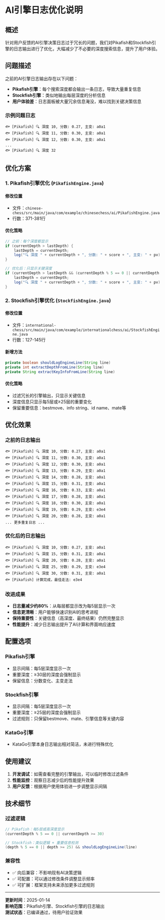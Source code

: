 # AI引擎日志优化说明

## 概述

针对用户反馈的AI引擎决策日志过于冗长的问题，我们对Pikafish和Stockfish引擎的日志输出进行了优化，大幅减少了不必要的深度搜索信息，提升了用户体验。

## 问题描述

之前的AI引擎日志输出存在以下问题：
- **Pikafish引擎**：每个搜索深度都会输出一条日志，导致大量重复信息
- **Stockfish引擎**：类似地输出每层深度的分析信息
- **用户体验差**：日志面板被大量冗余信息淹没，难以找到关键决策信息

### 示例问题日志
```
🐟 [Pikafish] 🔍 深度 10, 分数: 0.27, 主变: a0a1
🐟 [Pikafish] 🔍 深度 11, 分数: 0.30, 主变: a0a1
🐟 [Pikafish] 🔍 深度 12, 分数: 0.30, 主变: a0a1
...
🐟 [Pikafish] 🔍 深度 32
```

## 优化方案

### 1. Pikafish引擎优化 (`PikafishEngine.java`)

#### 修改位置
- 文件：`chinese-chess/src/main/java/com/example/chinesechess/ai/PikafishEngine.java`
- 行数：371-381行

#### 优化策略
```java
// 之前：每个深度都显示
if (currentDepth > lastDepth) {
    lastDepth = currentDepth;
    log("🔍 深度 " + currentDepth + ", 分数: " + score + ", 主变: " + pv);
}

// 优化后：只显示关键深度
if (currentDepth > lastDepth && (currentDepth % 5 == 0 || currentDepth >= 30)) {
    lastDepth = currentDepth;
    log("🔍 深度 " + currentDepth + ", 分数: " + score + ", 主变: " + pv);
}
```

### 2. Stockfish引擎优化 (`StockfishEngine.java`)

#### 修改位置
- 文件：`international-chess/src/main/java/com/example/internationalchess/ai/StockfishEngine.java`
- 行数：127-145行

#### 新增方法
```java
private boolean shouldLogEngineLine(String line)
private int extractDepthFromLine(String line)  
private String extractKeyInfoFromLine(String line)
```

#### 优化策略
- 过滤冗长的引擎输出，只显示关键信息
- 深度信息只显示每5层或≥25层的重要变化
- 保留重要信息：bestmove、info string、id name、mate等

## 优化效果

### 之前的日志输出
```
🐟 [Pikafish] 🔍 深度 10, 分数: 0.27, 主变: a0a1
🐟 [Pikafish] 🔍 深度 11, 分数: 0.30, 主变: a0a1
🐟 [Pikafish] 🔍 深度 12, 分数: 0.30, 主变: a0a1
🐟 [Pikafish] 🔍 深度 13, 分数: 0.29, 主变: a0a1
🐟 [Pikafish] 🔍 深度 14, 分数: 0.28, 主变: a0a1
🐟 [Pikafish] 🔍 深度 15, 分数: 0.31, 主变: a0a1
🐟 [Pikafish] 🔍 深度 16, 分数: 0.33, 主变: a0a1
🐟 [Pikafish] 🔍 深度 17, 分数: 0.28, 主变: a0a1
🐟 [Pikafish] 🔍 深度 18, 分数: 0.30, 主变: a0a1
🐟 [Pikafish] 🔍 深度 19, 分数: 0.29, 主变: e3e4
🐟 [Pikafish] 🔍 深度 20, 分数: 0.28, 主变: a0a1
... 更多重复日志 ...
```

### 优化后的日志输出
```
🐟 [Pikafish] 🔍 深度 10, 分数: 0.27, 主变: a0a1
🐟 [Pikafish] 🔍 深度 15, 分数: 0.31, 主变: a0a1
🐟 [Pikafish] 🔍 深度 20, 分数: 0.28, 主变: a0a1
🐟 [Pikafish] 🔍 深度 25, 分数: 0.29, 主变: e3e4
🐟 [Pikafish] 🔍 深度 30, 分数: 0.31, 主变: a0a1
🐟 [Pikafish] 计算完成，最佳走法: e3e4
```

### 改进成果
- **日志量减少约80%**：从每层都显示改为每5层显示一次
- **信息更清晰**：用户能够快速识别AI的思考进程
- **保持重要性**：关键信息（高深度、最终结果）仍然完整显示
- **性能提升**：减少日志输出提升了AI计算和界面响应速度

## 配置选项

### Pikafish引擎
- 显示间隔：每5层深度显示一次
- 重要深度：≥30层的深度会强制显示
- 保留信息：分数变化、主变走法

### Stockfish引擎  
- 显示间隔：每5层深度显示一次
- 重要深度：≥25层的深度会强制显示
- 过滤规则：只保留bestmove、mate、引擎信息等关键内容

### KataGo引擎
- KataGo引擎本身日志输出相对简洁，未进行特殊优化

## 使用建议

1. **开发调试**：如需查看完整的引擎输出，可以临时修改过滤条件
2. **性能监控**：观察日志减少后的性能提升效果
3. **用户反馈**：根据用户使用体验进一步调整显示间隔

## 技术细节

### 过滤逻辑
```java
// Pikafish：每5层或高深度显示
(currentDepth % 5 == 0 || currentDepth >= 30)

// Stockfish：类似逻辑 + 重要信息检测
(depth % 5 == 0 || depth >= 25) && shouldLogEngineLine(line)
```

### 兼容性
- ✅ 向后兼容：不影响现有AI决策逻辑
- ✅ 可配置：可以通过修改条件调整显示频率
- ✅ 可扩展：框架支持未来添加更多过滤规则

---

**更新时间**：2025-01-14  
**影响范围**：Pikafish引擎、Stockfish引擎的日志输出  
**测试状态**：已编译通过，待用户验证效果
